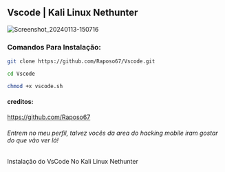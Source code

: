 ## Vscode | Kali Linux Nethunter
![Screenshot_20240113-150716](https://github.com/Raposo67/Vscode/assets/114825370/70d44e7e-8f78-4143-8965-a9ca55de2a02)
### Comandos Para Instalação:
```bash
git clone https://github.com/Raposo67/Vscode.git
```
```bash
cd Vscode
```
```bash
chmod +x vscode.sh
```
#### creditos:
https://github.com/Raposo67
###### Entrem no meu perfil, talvez vocês da area do hacking mobile iram gostar do que vão ver lá!
Instalação do VsCode No Kali Linux Nethunter
